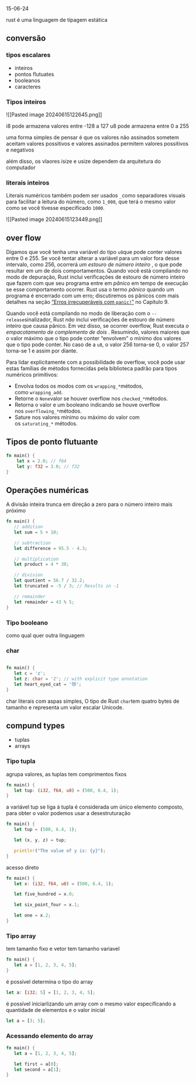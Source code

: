 
15-06-24

rust é uma linguagem de tipagem estática

## conversão 

### tipos escalares

- inteiros
- pontos flutuates
- booleanos 
- caracteres

### Tipos inteiros

![[Pasted image 20240615122645.png]]

i8 pode armazena valores entre -128 a 127 
u8 pode armazena entre 0 a 255

uma forma simples de pensar é que os valores não assinados sometem aceitam valores possitivos e valores assinados permitem valores possitivos e negativos


além disso, os vlaores isize e usize dependem da arquitetura do computador 

### literais inteiros

Literais numéricos também podem ser usados `_`​​como separadores visuais para facilitar a leitura do número, como `1_000`, que terá o mesmo valor como se você tivesse especificado `1000`.



![[Pasted image 20240615123449.png]]

## over flow 

Digamos que você tenha uma variável do tipo `u8`que pode conter valores entre 0 e 255. Se você tentar alterar a variável para um valor fora desse intervalo, como 256, ocorrerá _um estouro de número inteiro_ , o que pode resultar em um de dois comportamentos. Quando você está compilando no modo de depuração, Rust inclui verificações de estouro de número inteiro que fazem com que seu programa entre em _pânico_ em tempo de execução se esse comportamento ocorrer. Rust usa o termo _pânico_ quando um programa é encerrado com um erro; discutiremos os pânicos com mais detalhes na seção [“Erros irrecuperáveis ​​com `panic!`”](https://doc.rust-lang.org/book/ch09-01-unrecoverable-errors-with-panic.html) no Capítulo 9.

Quando você está compilando no modo de liberação com o `--release`sinalizador, Rust _não_ inclui verificações de estouro de número inteiro que causa pânico. Em vez disso, se ocorrer overflow, Rust executa _o empacotamento de complemento de dois_ . Resumindo, valores maiores que o valor máximo que o tipo pode conter “envolvem” o mínimo dos valores que o tipo pode conter. No caso de a `u8`, o valor 256 torna-se 0, o valor 257 torna-se 1 e assim por diante.

Para lidar explicitamente com a possibilidade de overflow, você pode usar estas famílias de métodos fornecidas pela biblioteca padrão para tipos numéricos primitivos:

- Envolva todos os modos com os `wrapping_*`métodos, como `wrapping_add`.
- Retorne o `None`valor se houver overflow nos `checked_*`métodos.
- Retorna o valor e um booleano indicando se houve overflow nos `overflowing_*`métodos.
- Sature nos valores mínimo ou máximo do valor com os `saturating_*` métodos.

## Tipos de ponto flutuante

 ``` rust
 fn main() { 
	 let x = 2.0; // f64 
	 let y: f32 = 3.0; // f32 
 }
  ```

## Operações numéricas

A divisão inteira trunca em direção a zero para o número inteiro mais próximo

 ``` rust
fn main() {
    // addition
    let sum = 5 + 10;

    // subtraction
    let difference = 95.5 - 4.3;

    // multiplication
    let product = 4 * 30;

    // division
    let quotient = 56.7 / 32.2;
    let truncated = -5 / 3; // Results in -1

    // remainder
    let remainder = 43 % 5;
}
 
 ```

### Tipo booleano
como qual quer outra linguagem

### char

 ``` rust 

fn main() {
    let c = 'z';
    let z: char = 'ℤ'; // with explicit type annotation
    let heart_eyed_cat = '😻';
}
 
 ```

char literais com aspas simples, O tipo de Rust `char`tem quatro bytes de tamanho e representa um valor escalar Unicode.


## compund types

- tuplas 
- arrays

### Tipo tupla

agrupa valores, as tuplas tem comprimentos fixos 


 ``` rust
 fn main() {
    let tup: (i32, f64, u8) = (500, 6.4, 1);
}
 ``` 

a variável tup se liga á tupla é considerada um único elemento composto, para obter o valor podemos usar a desestruturação

 ``` rust
 fn main() {
    let tup = (500, 6.4, 1);

    let (x, y, z) = tup;

    println!("The value of y is: {y}");
}
 ``` 


acesso direto 

 ```rust 
fn main() {
    let x: (i32, f64, u8) = (500, 6.4, 1);

    let five_hundred = x.0;

    let six_point_four = x.1;

    let one = x.2;
} 
```


### Tipo array

tem tamanho fixo e vetor tem tamanho variavel

 ``` rust
 fn main() {
    let a = [1, 2, 3, 4, 5];
}
  ```


é possível determina o tipo do array

 ``` rust
 let a: [i32; 5] = [1, 2, 3, 4, 5];
 ```

é possível iniciarlizando um array com o mesmo valor especificando a quantidade de elementos e o valor inicial

``` rust
let a = [3; 5];

```


### Acessando elemento do array


 ``` rust 
 fn main() {
    let a = [1, 2, 3, 4, 5];

    let first = a[0];
    let second = a[1];
}
  ```
